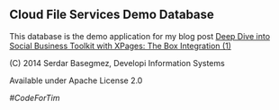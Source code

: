 Cloud File Services Demo Database
----------------------------------

This database is the demo application for my blog post [Deep Dive into Social Business Toolkit with XPages: The Box Integration (1)](http://lotusnotus.com/lotusnotus_en.nsf/dx/deep-dive-into-social-business-toolkit-with-xpages-the-box-integration-1.htm)


(C) 2014 Serdar Basegmez, Developi Information Systems

Available under Apache License 2.0

*\#CodeForTim*



